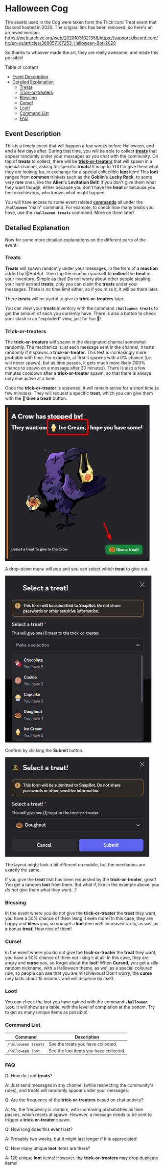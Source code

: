 # Halloween Cog <!-- omit from toc -->

The assets used in the Cog were taken form the Trick'cord Treat event that Discord hosted in 2020. The original link has been removed, so here's an archived version:
https://web.archive.org/web/20201031021358/https://support.discord.com/hc/en-us/articles/360057167253-Halloween-Bot-2020

So thanks to whoever made the art, they are really awesome, and made this possible!

Table of content
- [Event Description](#event-description)
- [Detailed Explanation](#detailed-explanation)
  - [Treats](#treats)
  - [Trick-or-treaters](#trick-or-treaters)
  - [Blessing](#blessing)
  - [Curse!](#curse)
  - [Loot!](#loot)
  - [Command List](#command-list)
  - [FAQ](#faq)

## Event Description

This is a timely event that will happen a few weeks before Halloween, and end a few days after.
During that time, you will be able to collect [**treats**](#treats) that appear randomly under your messages as you chat with the community.
On top of **treats** to collect, there will be [**trick-or-treaters**](#trick-or-treaters) that will spawn in a special channel, asking for specific **treats**!
It is up to YOU to give them what they are looking for, in exchange for a special collectible [**loot**](#loot) item!
This **loot** ranges from **common** trinkets such as the **Goblin**'s **Lucky Rock**, to some very **rare** ones, like the **Alien**'s **Levitation Belt**!
If you don't give them what they want though, either because you don't have the **treat** or because you feel mischievous, who knows what might happen!

You will have access to some event related [**commands**](#command-list) all under the **``/halloween``** "main" command.
For example, to check how many treats you have, use the **``/halloween treats``** command.
More on them later!

## Detailed Explanation

Now for some more detailed explanations on the different parts of the event:

### Treats

**Treats** will spawn randomly under your messages, in the form of a **reaction** added by @HatBot.
Then tap the reaction yourself to **collect** the **treat** in your inventory.
Simple as that!
Do not worry about other people stealing your hard earned **treats**, only *you* can claim the **treats** under your messages.
There is no time limit either, so if you miss it, it will be there later.

There **treats** will be useful to give to **trick-or-treaters** later.

You can view your **treats** inventory with the command **``/halloween treats``** to get the amount of each you currently have.
There is also a button to check your stash in an "exploded" view, just for fun 👀!

### Trick-or-treaters

The **trick-or-treaters** will spawn in the designated channel somewhat randomly.
The mechanics is: at each message sent in the channel, it tests randomly if it spawns a **trick-or-treater**.
This test is increasingly more probable with time.
For example, at first it spawns with a 0% chance (i.e. will never spawn), but as time passes, it gets much more likely (100% chance to spawn on a message after 30 minutes).
There is also a few minutes cooldown after a **trick-or-treater** spawn, so that there is always only one active at a time.

Once the **trick-or-treater** is spawned, it will remain active for a short time (a few minutes).
They will request a specific **treat**, which you can give them with the **🎃 Give a treat!** button.

![Active trick-or-treater](../../.github/assets/Halloween_active_trick_or_treater.png "Active trick-or-treater")

A drop-down menu will pop and you can select which **treat** to give out.

![Select a treat](../../.github/assets/Halloween_select_treat.png "Select a treat")

Confirm by clicking the **Submit** button.

![Submit a treat](../../.github/assets/Halloween_submit_treat.png "Submit a treat")

The layout might look a bit different on mobile, but the mechanics are exactly the same.

If you give the **treat** that has been requested by the **trick-or-treater**, great!
You get a random **loot** from them.
But what if, like in the example above, you *do not* give them what they want...?

### Blessing

In the event where you do not give the **trick-or-treater** the **treat** they want, you have a 50% chance of them liking it even more!
In this case, they are happy and **bless** you, so you get a **loot** item with increased rarity, as well as a bonus **treat**!
How nice of them!

### Curse!

In the event where you do not give the **trick-or-treater** the **treat** they want, you have a 50% chance of them not liking it at all!
In this case, they are angry and **curse** you, so forget about the **loot**!
When **Cursed**, you get a silly random nickname, with a Halloween theme, as well as a special coloured role, so people can see that you are mischievous!
Don't worry, the **curse** only lasts about 15 minutes, and will disperse by itself.

### Loot!

You can check the loot you have gained with the command **``/halloween loot``**.
It will show as a table, with the level of completion at the bottom.
Try to get as many unique items as possible!

### Command List

| Command               | Description                            |
| --------------------- | -------------------------------------- |
| ``/halloween treats`` | See the treats you have collected.     |
| ``/halloween loot``   | See the loot items you have collected. |

### FAQ

Q: How do I get **treats**?

A: Just send messages in any channel (while respecting the community's rules), and treats will randomly appear under your messages.

Q: Are the frequency of the **trick-or-treaters** based on chat activity?

A: No, the frequency is random, with increasing probabilities as time passes, which resets at spawn. However, a message needs to be sent to trigger a **trick-or-treater** spawn.

Q: How long does this event last?

A: Probably two weeks, but it might last longer if it is appreciated!

Q: How many unique **loot** items are there?

A: 120 unique **loot** items! However, the **trick-or-treaters** may drop duplicate items!
